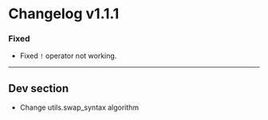 # Changelog v1.1.1

### Fixed
- Fixed `!` operator not working.
 
---

## Dev section

- Change utils.swap_syntax algorithm